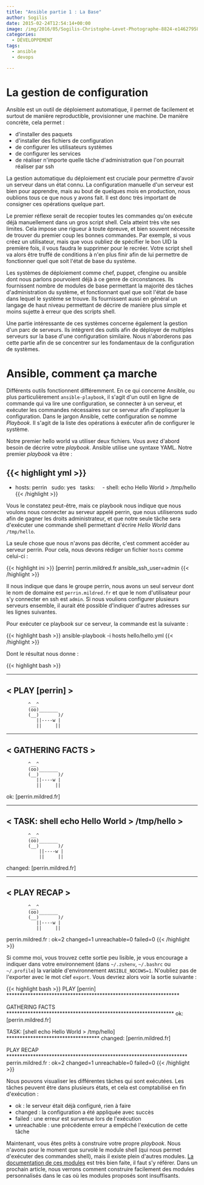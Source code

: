```yaml
---
title: "Ansible partie 1 : La Base"
author: Sogilis
date: 2015-02-24T12:54:14+00:00
image: /img/2016/05/Sogilis-Christophe-Levet-Photographe-8824-e1462795824232.jpg
categories:
  - DÉVELOPPEMENT
tags:
  - ansible
  - devops

---
```

# La gestion de configuration

Ansible est un outil de déploiement automatique, il permet de facilement et surtout de manière reproductible, provisionner une machine. De manière concrète, cela permet :

* d'installer des paquets
* d'installer des fichiers de configuration
* de configurer les utilisateurs systèmes
* de configurer les services
* de réaliser n'importe quelle tâche d'administration que l'on pourrait réaliser par ssh

La gestion automatique du déploiement est cruciale pour permettre d'avoir un serveur dans un état connu. La configuration manuelle d'un serveur est bien pour apprendre, mais au bout de quelques mois en production, nous oublions tous ce que nous y avons fait. Il est donc très important de consigner ces opérations quelque part.

Le premier réflexe serait de recopier toutes les commandes qu'on exécute déjà manuellement dans un gros script shell. Cela atteint très vite ses limites. Cela impose une rigueur à toute épreuve, et bien souvent nécessite de trouver du premier coup les bonnes commandes. Par exemple, si vous créez un utilisateur, mais que vous oubliez de spécifier le bon UID la première fois, il vous faudra le supprimer pour le recréer. Votre script shell va alors être truffé de conditions à n'en plus finir afin de lui permettre de fonctionner quel que soit l'état de base du système.

Les systèmes de déploiement comme chef, puppet, cfengine ou ansible dont nous parlons pourvoient déjà à ce genre de circonstances. Ils fournissent nombre de modules de base permettant la majorité des tâches d'administration du système, et fonctionnant quel que soit l'état de base dans lequel le système se trouve. Ils fournissent aussi en général un langage de haut niveau permettant de décrire de manière plus simple et moins sujette à erreur que des scripts shell.

Une partie intéressante de ces systèmes concerne également la gestion d'un parc de serveurs. Ils intègrent des outils afin de déployer de multiples serveurs sur la base d'une configuration similaire. Nous n'aborderons pas cette partie afin de se concentrer sur les fondamentaux de la configuration de systèmes.

# Ansible, comment ça marche

Différents outils fonctionnent différemment. En ce qui concerne Ansible, ou plus particulièrement `ansible-playbook`, il s'agit d'un outil en ligne de commande qui va lire une configuration, se connecter à un serveur, et exécuter les commandes nécessaires sur ce serveur afin d'appliquer la configuration. Dans le jargon Ansible, cette configuration se nomme _Playbook_. Il s'agit de la liste des opérations à exécuter afin de configurer le système.

Notre premier hello world va utiliser deux fichiers. Vous avez d'abord besoin de décrire votre _playbook_. Ansible utilise une syntaxe YAML. Notre premier _playbook_ va être :

{{< highlight yml >}}
---
- hosts: perrin
  sudo: yes
  tasks:
    - shell: echo Hello World > /tmp/hello
{{< /highlight >}}

Vous le constatez peut-être, mais ce playbook nous indique que nous voulons nous connecter au serveur appelé perrin, que nous utiliserons sudo afin de gagner les droits administrateur, et que notre seule tâche sera d'exécuter une commande shell permettant d'écrire _Hello World_ dans `/tmp/hello`.

La seule chose que nous n'avons pas décrite, c'est comment accéder au serveur perrin. Pour cela, nous devons rédiger un fichier `hosts` comme celui-ci :

{{< highlight ini >}}
[perrin]
perrin.mildred.fr ansible_ssh_user=admin
{{< /highlight >}}

Il nous indique que dans le groupe perrin, nous avons un seul serveur dont le nom de domaine est `perrin.mildred.fr` et que le nom d'utilisateur pour s'y connecter en ssh est `admin`. Si nous voulions configurer plusieurs serveurs ensemble, il aurait été possible d'indiquer d'autres adresses sur les lignes suivantes.

Pour exécuter ce playbook sur ce serveur, la commande est la suivante :

{{< highlight bash >}}
ansible-playbook -i hosts hello/hello.yml
{{< /highlight >}}

Dont le résultat nous donne :

{{< highlight bash >}}
_______________
< PLAY [perrin] >
 ---------------
            ^__^
            (oo)_______
            (__)       )/
               ||----w |
               ||     ||

_________________
< GATHERING FACTS >
 -----------------
            ^__^
            (oo)_______
            (__)       )/
               ||----w |
               ||     ||

ok: [perrin.mildred.fr]
 ___________________________________________
< TASK: shell echo Hello World > /tmp/hello >
 -------------------------------------------
            ^__^
            (oo)_______
            (__)       )/
                ||----w |
                ||     ||

changed: [perrin.mildred.fr]
 ____________
< PLAY RECAP >
 ------------
            ^__^
            (oo)_______
            (__)       )/
               ||----w |
               ||     ||

perrin.mildred.fr          : ok=2    changed=1    unreachable=0    failed=0
{{< /highlight >}}

Si comme moi, vous trouvez cette sortie peu lisible, je vous encourage a indiquer dans votre environnement (dans `~/.zshenv`, `~/.bashrc` ou `~/.profile`) la variable d'environnement `ANSIBLE_NOCOWS=1`. N'oubliez pas de l'exporter avec le mot clef `export`. Vous devriez alors voir la sortie suivante :

{{< highlight bash >}}
PLAY [perrin] *****************************************************************

GATHERING FACTS ***************************************************************
ok: [perrin.mildred.fr]

TASK: [shell echo Hello World > /tmp/hello] ***********************************
changed: [perrin.mildred.fr]

PLAY RECAP ********************************************************************
perrin.mildred.fr          : ok=2    changed=1    unreachable=0    failed=0
{{< /highlight >}}

Nous pouvons visualiser les différentes tâches qui sont exécutées. Les tâches peuvent être dans plusieurs états, et cela est comptabilisé en fin d'exécution :

* ok : le serveur était déjà configuré, rien à faire
* changed : la configuration a été appliquée avec succès
* failed : une erreur est survenue lors de l'exécution
* unreachable : une précédente erreur a empêché l'exécution de cette tâche

Maintenant, vous êtes prêts à construire votre propre _playbook_. Nous n'avons pour le moment que survolé le module shell (qui nous permet d'exécuter des commandes shell), mais il existe plein d'autres modules. [La documentation de ces modules](http://docs.ansible.com/list_of_all_modules.html) est très bien faite, il faut s'y référer. Dans un prochain article, nous verrons comment construire facilement des modules personnalisés dans le cas où les modules proposés sont insuffisants.
